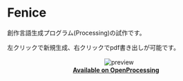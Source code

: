 # Fenice
創作言語生成プログラム(Processing)の試作です。

左クリックで新規生成、右クリックでpdf書き出しが可能です。

<div align="center">
　<img src="../images/preview-1.png" title="preview"">
  <br>                                                  
  <strong>                        
  <a href="https://www.openprocessing.org/sketch/744672">Available on OpenProcessing</a>
  </strong> 
  
</div>

#
